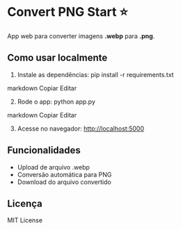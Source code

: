 # Convert PNG Start ⭐

App web para converter imagens **.webp** para **.png**.

## Como usar localmente

1. Instale as dependências:
pip install -r requirements.txt

markdown
Copiar
Editar

2. Rode o app:
python app.py

markdown
Copiar
Editar

3. Acesse no navegador:
[http://localhost:5000](http://localhost:5000)

## Funcionalidades

- Upload de arquivo .webp  
- Conversão automática para PNG  
- Download do arquivo convertido

## Licença

MIT License
